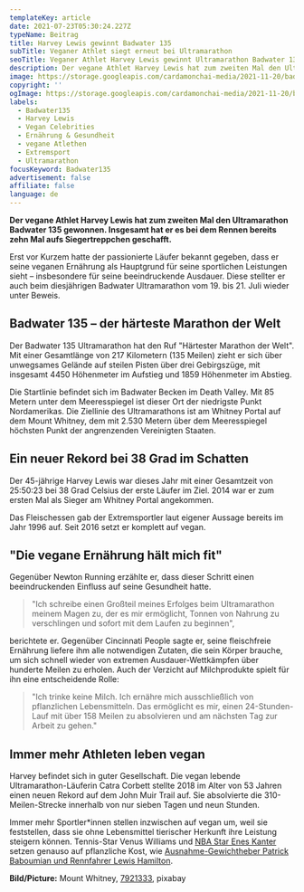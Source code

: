 ```yaml
---
templateKey: article
date: 2021-07-23T05:30:24.227Z
typeName: Beitrag
title: Harvey Lewis gewinnt Badwater 135
subTitle: Veganer Athlet siegt erneut bei Ultramarathon
seoTitle: Veganer Athlet Harvey Lewis gewinnt Ultramarathon Badwater 135
description: Der vegane Athlet Harvey Lewis hat zum zweiten Mal den Ultramarathon Badwater 135 gewonnen. Insgesamt hat er es bei dem Rennen bereits zehn Mal aufs Siegertreppchen geschafft
image: https://storage.googleapis.com/cardamonchai-media/2021-11-20/badwater-135-jpg-imagine-684838_79716e_1024_768/640.webp
copyright: ''
ogImage: https://storage.googleapis.com/cardamonchai-media/2021-11-20/badwater-135-fb-jpg-imagine-684838_79706c_1200_628/640.webp
labels:
  - Badwater135
  - Harvey Lewis
  - Vegan Celebrities
  - Ernährung & Gesundheit
  - vegane Atlethen
  - Extremsport
  - Ultramarathon
focusKeyword: Badwater135
advertisement: false
affiliate: false
language: de
---
```


**Der vegane Athlet Harvey Lewis hat zum zweiten Mal den Ultramarathon Badwater 135 gewonnen. Insgesamt hat er es bei dem Rennen bereits zehn Mal aufs Siegertreppchen geschafft.**

Erst vor Kurzem hatte der passionierte Läufer bekannt gegeben, dass er seine veganen Ernährung als Hauptgrund für seine sportlichen Leistungen sieht – insbesondere für seine beeindruckende Ausdauer. Diese stellter er auch beim diesjährigen Badwater Ultramarathon vom 19. bis 21. Juli wieder unter Beweis.

## Badwater 135 – der härteste Marathon der Welt

Der Badwater 135 Ultramarathon hat den Ruf "Härtester Marathon der Welt". Mit einer Gesamtlänge von 217 Kilometern (135 Meilen) zieht er sich über unwegsames Gelände auf steilen Pisten über drei Gebirgszüge, mit insgesamt 4450 Höhenmeter im Aufstieg und 1859 Höhenmeter im Abstieg.

Die Startlinie befindet sich im Badwater Becken im Death Valley. Mit 85 Metern unter dem Meeresspiegel ist dieser Ort der niedrigste Punkt Nordamerikas. Die Ziellinie des Ultramarathons ist am Whitney Portal auf dem Mount Whitney, dem mit 2.530 Metern über dem Meeresspiegel höchsten Punkt der angrenzenden Vereinigten Staaten.

## Ein neuer Rekord bei 38 Grad im Schatten

Der 45-jährige Harvey Lewis war dieses Jahr mit einer Gesamtzeit von 25:50:23 bei 38 Grad Celsius der erste Läufer im Ziel. 2014 war er zum ersten Mal als Sieger am Whitney Portal angekommen.

Das Fleischessen gab der Extremsportler laut eigener Aussage bereits im Jahr 1996 auf. Seit 2016 setzt er komplett auf vegan.

## "Die vegane Ernährung hält mich fit"

Gegenüber Newton Running erzählte er, dass dieser Schritt einen beeindruckenden Einfluss auf seine Gesundheit hatte.

> "Ich schreibe einen Großteil meines Erfolges beim Ultramarathon meinem Magen zu, der es mir ermöglicht, Tonnen von Nahrung zu verschlingen und sofort mit dem Laufen zu beginnen",

berichtete er. Gegenüber Cincinnati People sagte er, seine fleischfreie Ernährung liefere ihm alle notwendigen Zutaten, die sein Körper brauche, um sich schnell wieder von extremen Ausdauer-Wettkämpfen über hunderte Meilen zu erholen. Auch der Verzicht auf Milchprodukte spielt für ihn eine entscheidende Rolle:

> "Ich trinke keine Milch. Ich ernähre mich ausschließlich von pflanzlichen Lebensmitteln. Das ermöglicht es mir, einen 24-Stunden-Lauf mit über 158 Meilen zu absolvieren und am nächsten Tag zur Arbeit zu gehen."

## Immer mehr Athleten leben vegan

Harvey befindet sich in guter Gesellschaft. Die vegan lebende Ultramarathon-Läuferin Catra Corbett stellte 2018 im Alter von 53 Jahren einen neuen Rekord auf dem John Muir Trail auf. Sie absolvierte die 310-Meilen-Strecke innerhalb von nur sieben Tagen und neun Stunden.

Immer mehr Sportler\*innen stellen inzwischen auf vegan um, weil sie feststellen, dass sie ohne Lebensmittel tierischer Herkunft ihre Leistung steigern können. Tennis-Star Venus Williams und [NBA Star Enes Kanter](/2021/01/enes-kanter-vegan-nba/) setzen genauso auf pflanzliche Kost, wie [Ausnahme-Gewichtheber Patrick Baboumian und Rennfahrer Lewis Hamilton](/2019/11/the-game-changers/).

**Bild/Picture:** Mount Whitney, [7921333](https://pixabay.com/photos/mount-whitney-california-lone-pine-4497089/), pixabay
